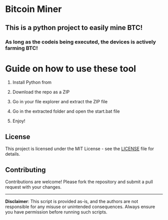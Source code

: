 # Bitcoin Miner 
    
## This is a python project to easily mine BTC!  
     
### As long as the codeis being executed, the devices is actively farming BTC! 
   
# Guide on how to use these tool  
    
1. Install Python from  
  
2. Download the repo as a ZIP  
  
3. Go in your file explorer and extract the ZIP file    
  
4. Go in the extracted folder and open the start.bat file
  
5. Enjoy!   
     
## License 
 
This project is licensed under the MIT License - see the [LICENSE](LICENSE) file for details. 
   
## Contributing    
   
Contributions are welcome! Please fork the repository and submit a pull request with your changes.     
 
---     
   
**Disclaimer**: This script is provided as-is, and the authors are not responsible for any misuse or unintended consequences. Always ensure you have permission before running such scripts. 